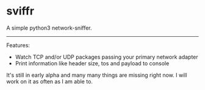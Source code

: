 sviffr
======

A simple python3 network-sniffer.

---------------------------------

Features:

- Watch TCP and/or UDP packages passing your primary network adapter
- Print information like header size, tos and payload to console

It's still in early alpha and many many things are missing right now.
I will work on it as often as I am able to.
